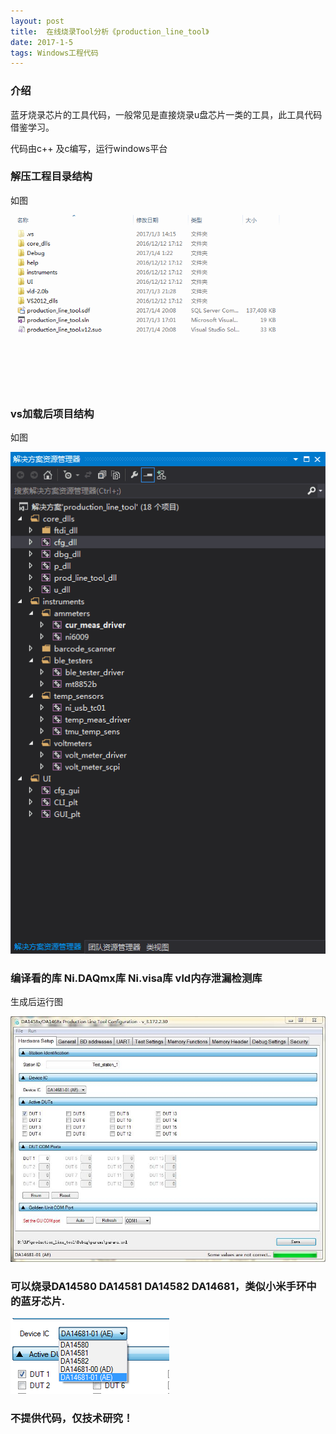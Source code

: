 ```yaml
---
layout: post
title:  在线烧录Tool分析《production_line_tool》
date: 2017-1-5
tags: Windows工程代码
---
```


### 介绍

蓝牙烧录芯片的工具代码，一般常见是直接烧录u盘芯片一类的工具，此工具代码借鉴学习。

代码由c++ 及c编写，运行windows平台

### 解压工程目录结构

如图

![](/images/posts/line_tool/1.png)

### vs加载后项目结构

如图

![](/images/posts/line_tool/2.png)

### 编译看的库 Ni.DAQmx库 Ni.visa库 vld内存泄漏检测库

生成后运行图

![](/images/posts/line_tool/3.jpg)

### 可以烧录DA14580 DA14581 DA14582 DA14681，类似小米手环中的蓝牙芯片.

![](/images/posts/line_tool/4.png)

### 不提供代码，仅技术研究！

